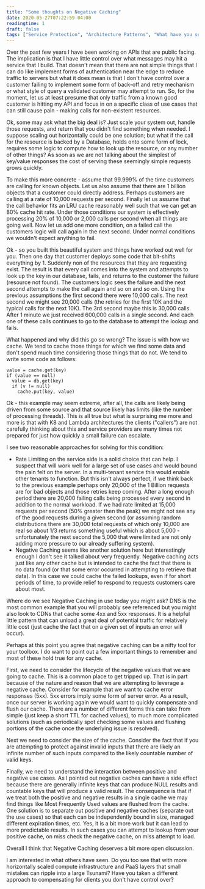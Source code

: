 ```yaml
---
title: "Some thoughts on Negative Caching"
date: 2020-05-27T07:22:59-04:00
readingtime: 1
draft: false
tags: ["Service Protection", "Architecture Patterns", "What have you seen?"]
---
```


Over the past few years I have been working on APIs that are public facing.  The implication is that I have little control over what messages may hit a service that I build.  That doesn't mean that there are not simple things that I can do like implement forms of authentication near the edge to reduce traffic to servers but what it does mean is that I don't have control over a customer failing to implement some form of back-off and retry mechanism or what style of query a validated customer may attempt to run.  So, for the moment, let us at least presume that only traffic from a known good customer is hitting my API and focus in on a specific class of use cases that can still cause pain - making calls for non-existent resources.

Ok, some may ask what the big deal is?  Just scale your system out, handle those requests, and return that you didn't find something when needed.  I suppose scaling out horizontally could be one solution; but what if the call for the resource is backed by a Database, holds onto some form of lock, requires some logic to compute how to look up the resource, or any number of other things?  As soon as we are not talking about the simplest of key/value responses the cost of serving these seemingly simple requests grows quickly.

To make this more concrete - assume that 99.999% of the time customers are calling for known objects.  Let us also assume that there are 1 billion objects that a customer could directly address.  Perhaps customers are calling at a rate of 10,000 requests per second.  Finally let us assume that the call behavior fits an LRU cache reasonably well such that we can get an 80% cache hit rate.  Under those conditions our system is effectively processing 20% of 10,000 or 2,000 calls per second when all things are going well.  Now let us add one more condition, on a failed call the customers logic will call again in the next second.  Under normal conditions we wouldn't expect anything to fail.

Ok - so you built this beautiful system and things have worked out well for you.  Then one day that customer deploys some code that bit-shifts everything by 1.  Suddenly non of the resources that they are requesting exist.  The result is that every call comes into the system and attempts to look up the key in our database, fails, and returns to the customer the failure (resource not found).  The customers logic sees the failure and the next second attempts to make the call again and so on and so on.  Using the previous assumptions the first second there were 10,000 calls.  The next second we might see 20,000 calls (the retries for the first 10K and the typical calls for the next 10K).  The 3rd second maybe this is 30,000 calls.  After 1 minute we just received 600,000 calls in a single second.  And each one of these calls continues to go to the database to attempt the lookup and fails.

What happened and why did this go so wrong?  The issue is with how we cache.  We tend to cache those things for which we find some data and don't spend much time considering those things that do not.  We tend to write some code as follows:

```
value = cache.get(key)
if (value == null)
  value = db.get(key)
  if (v != null)
    cache.put(key, value)
```

Ok - this example may seem extreme, after all, the calls are likely being driven from some source and that source likely has limits (like the number of processing threads).  This is all true but what is surprising me more and more is that with K8 and Lambda architectures the clients ("callers") are not carefully thinking about this and service providers are many times not prepared for just how quickly a small failure can escalate.

I see two reasonable approaches for solving for this condition:

* Rate Limiting on the service side is a solid choice that can help.  I suspect that will work well for a large set of use cases and would bound the pain felt on the server.  In a multi-tenant service this would enable other tenants to function.  But this isn't always perfect, if we think back to the previous example perhaps only 20,000 of the 1 Billion requests are for bad objects and those retries keep coming.  After a long enough period there are 20,000 failing calls being processed every second in addition to the normal workload.  If we had rate limited at 15,000 requests per second (50% greater then the peak) we might not see any of the good requests during a given second (or assuming random distributions there are 30,000 total requests of which only 10,000 are real so about 1/3 returns something useful which is about 5,000 - unfortunately the next second the 5,000 that were limited are not only adding more pressure to our already suffering system).
* Negative Caching seems like another solution here but interestingly enough I don't see it talked about very frequently.  Negative caching acts just like any other cache but is intended to cache the fact that there is no data found (or that some error occurred in attempting to retrieve that data).  In this case we could cache the failed lookups, even if for short periods of time, to provide relief to respond to requests customers care about most.  

Where do we see Negative Caching in use today you might ask?  DNS is the most common example that you will probably see referenced but you might also look to CDNs that cache some 4xx and 5xx responses.  It is a helpful little pattern that can unload a great deal of potential traffic for relatively little cost (just cache the fact that on a given set of inputs an error will occur).  

Perhaps at this point you agree that negative caching can be a nifty tool for your toolbox.  I do want to point out a few important things to remember and most of these hold true for any cache.

First, we need to consider the lifecycle of the negative values that we are going to cache.  This is a common place to get tripped up.  That is in part because of the nature and reason that we are attempting to leverage a negative cache.  Consider for example that we want to cache error responses (5xx).  5xx errors imply some form of server error.  As a result, once our server is working again we would want to quickly compensate and flush our cache.  There are a number of different forms this can take from simple (just keep a short TTL for cached values), to much more complicated solutions (such as periodically spot checking some values and flushing portions of the cache once the underlying issue is resolved).

Next we need to consider the size of the cache.  Consider the fact that if you are attempting to protect against invalid inputs that there are likely an infinite number of such inputs compared to the likely countable number of valid keys.

Finally, we need to understand the interaction between positive and negative use cases.  As I pointed out negative caches can have a side effect because there are generally infinite keys that can produce NULL results and countable keys that will produce a valid result.  The consequence is that if we treat both the positive and negative results in a single cache we may find things like Most Frequently Used values are flushed from the cache.  One solution is to separate out positive and negative caches (separate out the use cases) so that each can be independently bound in size, managed different expiration times, etc.  Yes, it is a bit more work but it can lead to more predictable results.  In such cases you can attempt to lookup from your positive cache, on miss check the negative cache, on miss attempt to load.

Overall I think that Negative Caching deserves a bit more open discussion.

I am interested in what others have seen.  Do you too see that with more horizontally scaled compute infrastructure and PaaS layers that small mistakes can ripple into a large Tsunami?  Have you taken a different approach to compensating for clients you don't have control over? 


